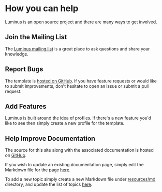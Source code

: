 # How you can help

Luminus is an open source project and there are many ways to get involved.

## Join the Mailing List

The [Luminus mailing list](https://groups.google.com/forum/?fromgroups#!forum/luminusweb) is a
great place to ask questions and share your knowledge.

## Report Bugs

The template is [hosted on GitHub](https://github.com/luminus-framework). If you have feature requests or would like to submit improvements, don't hesitate to open an issue or submit a pull request.

## Add Features

Luminus is built around the idea of profiles. If there's a new feature you'd like to see then simply create a new profile for the template.

## Help Improve Documentation

The source for this site along with the associated documentation is hosted on [GitHub](https://github.com/luminus-framework/luminus).

If you wish to update an existing documentation page, simply edit the Markdown
file for the page [here](https://github.com/luminus-framework/luminus/tree/master/resources/md).

To add a new topic simply create a new Markdown file under [resources/md](https://github.com/luminus-framework/luminus/tree/master/resources/md)
directory, and update the list of topics [here](https://github.com/luminus-framework/luminus/blob/master/resources/docpages.edn).
